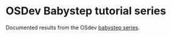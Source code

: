 # OSDev Babystep tutorial series
Documented results from the OSdev [babystep series](https://wiki.osdev.org/Category:Babystep).
